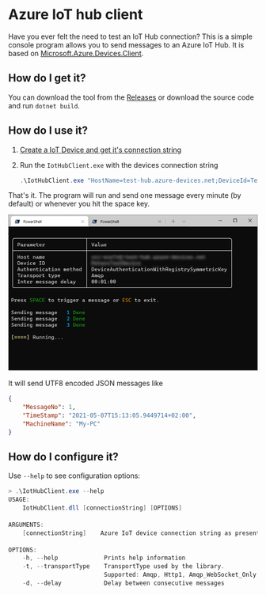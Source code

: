 # Azure IoT hub client

Have you ever felt the need to test an IoT Hub connection? This is a simple console program allows you to send messages to an Azure IoT Hub. It is based on [Microsoft.Azure.Devices.Client](https://www.nuget.org/packages/Microsoft.Azure.Devices.Client).

## How do I get it?

You can download the tool from the [Releases](/releases) or download the source code and run `dotnet build`.

## How do I use it?

1. [Create a IoT Device and get it's connection string](https://docs.microsoft.com/en-us/azure/iot-hub/iot-hub-create-through-portal#register-a-new-device-in-the-iot-hub)

1. Run the `IotHubClient.exe` with the devices connection string
    ```powershell
    .\IotHubClient.exe "HostName=test-hub.azure-devices.net;DeviceId=TestDevice;SharedAccessKey=AAAAAAAAAAAAAAAAAAAAAAAAAAAAAAAAAAAAAAAAAAA="
    ```

That's it. The program will run and send one message every minute (by default) or whenever you hit the space key.

![IoTDeviceClient in action](readme/program-running.png)

It will send UTF8 encoded JSON messages like
```JSON
{
    "MessageNo": 1,
    "TimeStamp": "2021-05-07T15:13:05.9449714+02:00",
    "MachineName": "My-PC"
}
```

## How do I configure it?

Use `--help` to see configuration options:
```powershell
> .\IotHubClient.exe --help
USAGE:
    IotHubClient.dll [connectionString] [OPTIONS]

ARGUMENTS:
    [connectionString]    Azure IoT device connection string as presented in the Azure portal

OPTIONS:
    -h, --help             Prints help information
    -t, --transportType    TransportType used by the library.
                           Supported: Amqp, Http1, Amqp_WebSocket_Only, Amqp_Tcp_Only, Mqtt, Mqtt_WebSocket_Only, Mqtt_Tcp_Only
    -d, --delay            Delay between consecutive messages

```